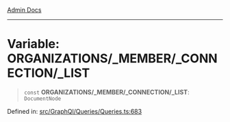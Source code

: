 [Admin Docs](/)

***

# Variable: ORGANIZATIONS/_MEMBER/_CONNECTION/_LIST

> `const` **ORGANIZATIONS/_MEMBER/_CONNECTION/_LIST**: `DocumentNode`

Defined in: [src/GraphQl/Queries/Queries.ts:683](https://github.com/PalisadoesFoundation/talawa-admin/blob/main/src/GraphQl/Queries/Queries.ts#L683)
